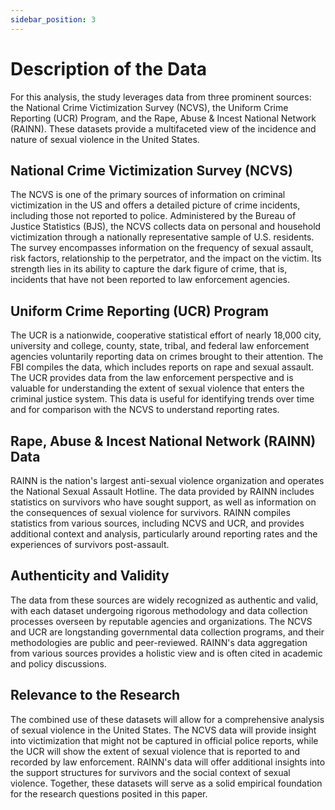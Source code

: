 ```yaml
---
sidebar_position: 3
---
```


# Description of the Data

For this analysis, the study leverages data from three prominent sources: the National Crime Victimization Survey (NCVS), the Uniform Crime Reporting (UCR) Program, and the Rape, Abuse & Incest National Network (RAINN). These datasets provide a multifaceted view of the incidence and nature of sexual violence in the United States.

## National Crime Victimization Survey (NCVS)

The NCVS is one of the primary sources of information on criminal victimization in the US and offers a detailed picture of crime incidents, including those not reported to police. Administered by the Bureau of Justice Statistics (BJS), the NCVS collects data on personal and household victimization through a nationally representative sample of U.S. residents. The survey encompasses information on the frequency of sexual assault, risk factors, relationship to the perpetrator, and the impact on the victim. Its strength lies in its ability to capture the dark figure of crime, that is, incidents that have not been reported to law enforcement agencies.

## Uniform Crime Reporting (UCR) Program

The UCR is a nationwide, cooperative statistical effort of nearly 18,000 city, university and college, county, state, tribal, and federal law enforcement agencies voluntarily reporting data on crimes brought to their attention. The FBI compiles the data, which includes reports on rape and sexual assault. The UCR provides data from the law enforcement perspective and is valuable for understanding the extent of sexual violence that enters the criminal justice system. This data is useful for identifying trends over time and for comparison with the NCVS to understand reporting rates.

## Rape, Abuse & Incest National Network (RAINN) Data

RAINN is the nation's largest anti-sexual violence organization and operates the National Sexual Assault Hotline. The data provided by RAINN includes statistics on survivors who have sought support, as well as information on the consequences of sexual violence for survivors. RAINN compiles statistics from various sources, including NCVS and UCR, and provides additional context and analysis, particularly around reporting rates and the experiences of survivors post-assault.

## Authenticity and Validity

The data from these sources are widely recognized as authentic and valid, with each dataset undergoing rigorous methodology and data collection processes overseen by reputable agencies and organizations. The NCVS and UCR are longstanding governmental data collection programs, and their methodologies are public and peer-reviewed. RAINN's data aggregation from various sources provides a holistic view and is often cited in academic and policy discussions.

## Relevance to the Research

The combined use of these datasets will allow for a comprehensive analysis of sexual violence in the United States. The NCVS data will provide insight into victimization that might not be captured in official police reports, while the UCR will show the extent of sexual violence that is reported to and recorded by law enforcement. RAINN's data will offer additional insights into the support structures for survivors and the social context of sexual violence. Together, these datasets will serve as a solid empirical foundation for the research questions posited in this paper.